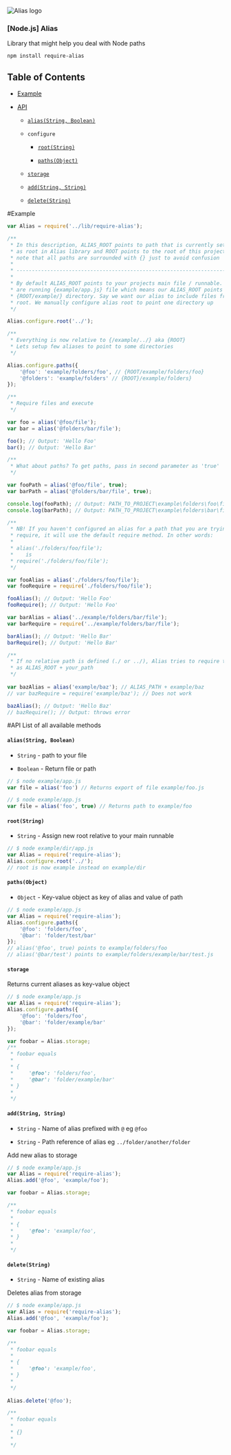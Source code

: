 ![Alias logo](https://raw.githubusercontent.com/manuelvulp/require-alias/master/img/alias.jpg)

### [Node.js] Alias

Library that might help you deal with Node paths 


```
npm install require-alias
```

## Table of Contents

- [Example](#example)

- [API](#api)
  - [`alias(String, Boolean)`](#aliasstring-boolean)
 
  - `configure`

    - [`root(String)`](#rootstring)

    - [`paths(Object)`](#pathsobject)
    
  - [`storage`](#storage)

  - [`add(String, String)`](#addstring-string)

  - [`delete(String)`](#deletestring)

#Example

```javascript
var Alias = require('../lib/require-alias');

/**
 * In this description, ALIAS_ROOT points to path that is currently set
 * as root in Alias library and ROOT points to the root of this project. Also do
 * note that all paths are surrounded with {} just to avoid confusion
 *
 * --------------------------------------------------------------------------------
 *
 * By default ALIAS_ROOT points to your projects main file / runnable. Currently we
 * are running {example/app.js} file which means our ALIAS_ROOT points to
 * {ROOT/example/} directory. Say we want our alias to include files from project
 * root. We manually configure alias root to point one directory up
 */

Alias.configure.root('../');

/**
 * Everything is now relative to {/example/../} aka {ROOT}
 * Lets setup few aliases to point to some directories
 */

Alias.configure.paths({
    '@foo': 'example/folders/foo', // {ROOT/example/folders/foo}
    '@folders': 'example/folders' // {ROOT}/example/folders}
});

/**
 * Require files and execute
 */

var foo = alias('@foo/file');
var bar = alias('@folders/bar/file');

foo(); // Output: 'Hello Foo'
bar(); // Output: 'Hello Bar' 

/**
 * What about paths? To get paths, pass in second parameter as 'true'
 */

var fooPath = alias('@foo/file', true);
var barPath = alias('@folders/bar/file', true);

console.log(fooPath); // Output: PATH_TO_PROJECT\example\folders\foo\file
console.log(barPath); // Output: PATH_TO_PROJECT\example\folders\bar\file

/**
 * NB! If you haven't configured an alias for a path that you are trying to
 * require, it will use the default require method. In other words:
 *
 * alias('./folders/foo/file');
 *    is
 * require('./folders/foo/file');
 */

var fooAlias = alias('./folders/foo/file');
var fooRequire = require('./folders/foo/file');

fooAlias(); // Output: 'Hello Foo'
fooRequire(); // Output: 'Hello Foo'

var barAlias = alias('../example/folders/bar/file');
var barRequire = require('../example/folders/bar/file');

barAlias(); // Output: 'Hello Bar'
barRequire(); // Output: 'Hello Bar'

/**
 * If no relative path is defined (./ or ../), Alias tries to require this file
 * as ALIAS_ROOT + your_path
 */
 
var bazAlias = alias('example/baz'); // ALIAS_PATH + example/baz
// var bazRequire = require('example/baz'); // Does not work

bazAlias(); // Output: 'Hello Baz'
// bazRequire(); // Output: throws error
```

#API
List of all available methods

#### `alias(String, Boolean)`

- `String` - path to your file

- `Boolean` - Return file or path

```javascript
// $ node example/app.js
var file = alias('foo') // Returns export of file example/foo.js
```

```javascript
// $ node example/app.js
var file = alias('foo', true) // Returns path to example/foo
```

#### `root(String)`

- `String` - Assign new root relative to your main runnable

```javascript
// $ node example/dir/app.js
var Alias = require('require-alias');
Alias.configure.root('../');
// root is now example instead on example/dir
```

#### `paths(Object)`

- `Object` - Key-value object as key of alias and value of path

```javascript
// $ node example/app.js
var Alias = require('require-alias');
Alias.configure.paths({
    '@foo': 'folders/foo',
    '@bar': 'folder/test/bar'
});
// alias('@foo', true) points to example/folders/foo
// alias('@bar/test') points to example/folders/example/bar/test.js
```

#### `storage`

Returns current aliases as key-value object

```javascript
// $ node example/app.js
var Alias = require('require-alias');
Alias.configure.paths({
    '@foo': 'folders/foo',
    '@bar': 'folder/example/bar'
});

var foobar = Alias.storage;
/**
 * foobar equals
 *
 * {
 *     '@foo': 'folders/foo',
 *     '@bar': 'folder/example/bar'
 * }
 *
 */
```
#### `add(String, String)`

- `String` - Name of alias prefixed with `@` eg `@foo`
&nbsp;

- `String` - Path reference of alias eg `../folder/another/folder`

Add new alias to storage

```javascript
// $ node example/app.js
var Alias = require('require-alias');
Alias.add('@foo', 'example/foo');

var foobar = Alias.storage;

/** 
 * foobar equals
 * 
 * {
 *     '@foo': 'example/foo',
 * }
 * 
 */
```

#### `delete(String)`

- `String` - Name of existing alias
&nbsp;

Deletes alias from storage

```javascript
// $ node example/app.js
var Alias = require('require-alias');
Alias.add('@foo', 'example/foo');

var foobar = Alias.storage;

/** 
 * foobar equals
 * 
 * {
 *     '@foo': 'example/foo',
 * }
 * 
 */
 
Alias.delete('@foo');

/** 
 * foobar equals
 * 
 * {}
 * 
 */
 
```

